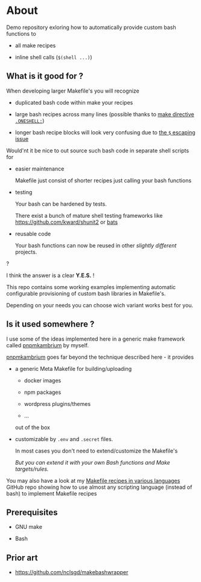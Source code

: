 # About 

Demo repository exloring how to automatically provide custom bash functions to 

- all make recipes   

- inline shell calls (`$(shell ...)`)

## What is it good for ?

When developing larger Makefile's you will recognize

- duplicated bash code within make your recipes

- large bash recipes across many lines (possible thanks to [make directive `.ONESHELL:`](https://www.gnu.org/software/make/manual/html_node/One-Shell.html))

- longer bash recipe blocks will look very confusing due to [the `$` escaping issue](https://stackoverflow.com/a/2382810/1554103)

Would'nt it be nice to out source such bash code in separate shell scripts for 

- easier maintenance

  Makefile just consist of shorter recipes just calling your bash functions

- testing 

  Your bash can be hardened by tests. 
  
  There exist a bunch of mature shell testing frameworks like https://github.com/kward/shunit2 or [bats](https://github.com/bats-core/bats-core)

- reusable code

  Your bash functions can now be reused in other _slightly different_ projects.

? 

I think the answer is a clear __Y.E.S.__ !

This repo contains some working examples implementing automatic configurable provisioning of custom bash libraries in Makefile's. 

Depending on your needs you can choose wich variant works best for you.

## Is it used somewhere ? 

I use some of the ideas implemented here in a generic make framework called [pnpmkambrium](https://github.com/lgersman/pnpmkambrium) by myself.

[pnpmkambrium](https://github.com/lgersman/pnpmkambrium) goes far beyond the technique described here - it provides 

- a generic Meta Makefile for building/uploading 

  - docker images

  - npm packages

  - wordpress plugins/themes

  - ...

  out of the box

- customizable by `.env` and `.secret` files. 

  In most cases you don't need to extend/customize the Makefile's

  _But you can extend it with your own Bash functions and Make targets/rules._

You may also have a look at my [Makefile recipes in various languages](https://github.com/lgersman/make-recipes-in-different-scripting-languages-demo) GitHub repo showing how to use almost any scripting language (instead of bash) to implement Makefile recipes

## Prerequisites

- GNU make

- Bash

## Prior art

- https://github.com/nclsgd/makebashwrapper

